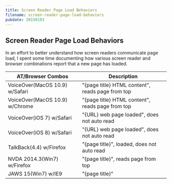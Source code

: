 ```yaml
---
title: Screen Reader Page Load Behaviors
filename: screen-reader-page-load-behaviors
pubdate: 20150103
---
```


<h2 data-page-title="Screen Reader Page Load Behaviors">Screen Reader Page Load Behaviors</h2>

In an effort to better understand how screen readers communicate page load, I spent some time documenting how various screen reader and browser combinations report that a new page has loaded.

| AT/Browser Combos					| Description
|-----------------------------------|---------------
| VoiceOver(MacOS 10.9) w/Safari	| "{page title} HTML content", reads page from top
| VoiceOver(MacOS 10.9) w/Chrome	| "{page title} HTML content", reads page from top
| VoiceOver(iOS 7) w/Safari			| "{URL} web page loaded", does not auto read
| VoiceOver(iOS 8) w/Safari			| "{URL} web page loaded", does not auto read
| TalkBack(4.4) w/Firefox			| "{page title}", loaded, does not auto read
| NVDA 2014.3(Win7) w/Firefox		| "{page title}", reads page from top
| JAWS 15(Win7) w/IE9				| "{page title}"


